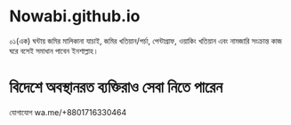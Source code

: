# Nowabi.github.io
০১(এক) ঘন্টায় জমির মালিকানা যাচাই, জমির খতিয়ান/পর্চা, পেন্টাগ্রাফ, ওয়াকিং খতিয়ান এবং নামজারি সংক্রান্ত কাজ ঘরে বসেই সমাধান পাবেন ইনশাল্লাহ।

# বিদেশে অবস্থানরত ব্যক্তিরাও সেবা নিতে পারেন

যোগাযোগ 
wa.me/+8801716330464
